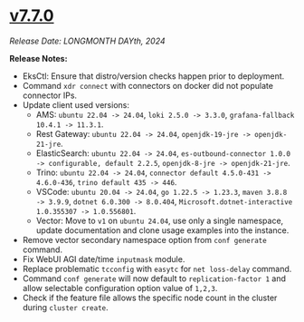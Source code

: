 # [v7.7.0](https://github.com/aerospike/aerolab/releases/tag/7.7.0)

_Release Date: LONGMONTH DAYth, 2024_

**Release Notes:**
* EksCtl: Ensure that distro/version checks happen prior to deployment.
* Command `xdr connect` with connectors on docker did not populate connector IPs.
* Update client used versions:
    * AMS: `ubuntu 22.04 -> 24.04`, `loki 2.5.0 -> 3.3.0`, `grafana-fallback 10.4.1 -> 11.3.1`.
    * Rest Gateway: `ubuntu 22.04 -> 24.04`, `openjdk-19-jre -> openjdk-21-jre`.
    * ElasticSearch: `ubuntu 22.04 -> 24.04`, `es-outbound-connector 1.0.0 -> configurable, default 2.2.5`, `openjdk-8-jre -> openjdk-21-jre`.
    * Trino: `ubuntu 22.04 -> 24.04`, `connector default 4.5.0-431 -> 4.6.0-436`, `trino default 435 -> 446`.
    * VSCode: `ubuntu 20.04 -> 24.04`, `go 1.22.5 -> 1.23.3`, `maven 3.8.8 -> 3.9.9`, `dotnet 6.0.300 -> 8.0.404`, `Microsoft.dotnet-interactive 1.0.355307 -> 1.0.556801`.
    * Vector: Move to `v1` on `ubuntu 24.04`, use only a single namespace, update documentation and clone usage examples into the instance.
* Remove vector secondary namespace option from `conf generate` command.
* Fix WebUI AGI date/time `inputmask` module.
* Replace problematic `tcconfig` with `easytc` for `net loss-delay` command.
* Command `conf generate` will now default to `replication-factor 1` and allow selectable configuration option value of `1,2,3`.
* Check if the feature file allows the specific node count in the cluster during `cluster create`.
